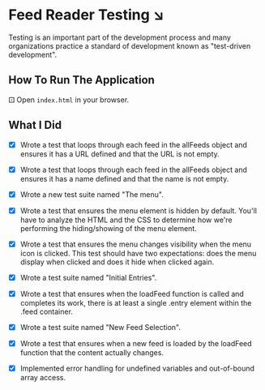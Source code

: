 # Feed Reader Testing ↘︎

Testing is an important part of the development process and many organizations practice a standard of development known as "test-driven development".

## How To Run The Application

⚀ Open `index.html` in your browser.

## What I Did

- [x] Wrote a test that loops through each feed in the allFeeds object and ensures it has a URL defined and that the URL is not empty.
- [x] Wrote a test that loops through each feed in the allFeeds object and ensures it has a name defined and that the name is not empty.
- [x] Wrote a new test suite named "The menu".
- [x] Wrote a test that ensures the menu element is hidden by default. You'll have to analyze the HTML and the CSS to determine how we're performing the hiding/showing of the menu element.
- [x] Wrote a test that ensures the menu changes visibility when the menu icon is clicked. This test should have two expectations: does the menu display when clicked and does it hide when clicked again.
- [x] Wrote a test suite named "Initial Entries".
- [x] Wrote a test that ensures when the loadFeed function is called and completes its work, there is at least a single .entry element within the .feed container.
- [x] Wrote a test suite named "New Feed Selection".
- [x] Wrote a test that ensures when a new feed is loaded by the loadFeed function that the content actually changes.
- [x] Implemented error handling for undefined variables and out-of-bound array access.

